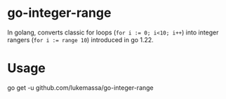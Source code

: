 # go-integer-range

In golang, converts classic for loops (`for i := 0; i<10; i++`) into integer rangers (`for i := range 10`) introduced in go 1.22.

# Usage

go get -u github.com/lukemassa/go-integer-range
